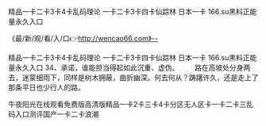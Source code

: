 精品一卡二卡3卡4卡乱码理论
一卡二卡3卡四卡仙踪林
日本一卡
166.su黑料正能量永久入口


《最/新/观/看/入/口👉http://wencao66.com》--

精品一卡二卡3卡4卡乱码理论
一卡二卡3卡四卡仙踪林
日本一卡
166.su黑料正能量永久入口
	34、承诺，谁能担当得起如此沉重、虚伪。
　　路在高坡处分身两去，迷蒙细雨下，同样是树木拥蔽，曲折幽深。何去何从？踌躇许久，还是走上了那条平日也少行人的路。





午夜阳光在线观看免费版高清版精品一卡2卡三卡4卡分区无人区卡一卡二卡三乱码入口测评国产一卡二卡浪潮
